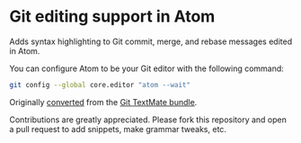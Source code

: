 # Git editing support in Atom

Adds syntax highlighting to Git commit, merge, and rebase messages edited in
Atom.

You can configure Atom to be your Git editor with the following command:

```sh
git config --global core.editor "atom --wait"
```

Originally [converted](http://atom.io/docs/latest/converting-a-text-mate-bundle)
from the [Git TextMate bundle](https://github.com/textmate/git.tmbundle).

Contributions are greatly appreciated. Please fork this repository and open a
pull request to add snippets, make grammar tweaks, etc.
